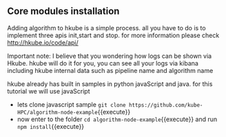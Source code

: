 ## Core modules installation

Adding algorithm to hkube is a simple process. all you have to do is to implement three apis init,start and stop. for more information please check http://hkube.io/code/api/

Important note: I believe that you wondering how logs can be shown via Hkube. hkube will do it for you, you can see all your logs via kibana including hkube internal data such as pipeline name and algorithm name

hkube already has built in samples in  python javaScript and java.   for this tutorial we will use javaScript

 - lets clone javascript sample `git clone https://github.com/kube-HPC/algorithm-node-example`{{execute}}
 - now enter to the folder  `cd algorithm-node-example`{{execute}} and run `npm install`{{execute}}
 
